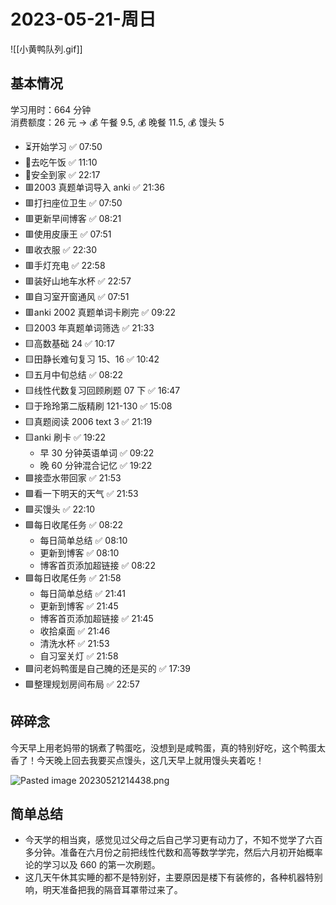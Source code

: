 # 2023-05-21-周日

![[小黄鸭队列.gif]]

## 基本情况

学习用时：664 分钟  
消费额度：26 元 → 💰 午餐 9.5, 💰 晚餐 11.5, 💰 馒头 5

-   ⏳开始学习 ✅ 07:50
-   🍕去吃午饭 ✅ 11:10
-   📍安全到家 ✅ 22:17
-   🟥2003 真题单词导入 anki ✅ 21:36
-   🟥打扫座位卫生 ✅ 07:50
-   🟥更新早间博客 ✅ 08:21
-   🟥使用皮康王 ✅ 07:51
-   🟥收衣服 ✅ 22:30
-   🟥手灯充电 ✅ 22:58
-   🟥装好山地车水杯 ✅ 22:57
-   🟥自习室开窗通风 ✅ 07:51
-   🟥anki 2002 真题单词卡刷完 ✅ 09:22
-   🟨2003 年真题单词筛选 ✅ 21:33
-   🟨高数基础 24 ✅ 10:17
-   🟨田静长难句复习 15、16 ✅ 10:42
-   🟨五月中旬总结 ✅ 08:22
-   🟨线性代数复习回顾刷题 07 下 ✅ 16:47
-   🟨于玲玲第二版精刷 121-130 ✅ 15:08
-   🟨真题阅读 2006 text 3 ✅ 21:19
-   🟨anki 刷卡 ✅ 19:22
    -   早 30 分钟英语单词 ✅ 09:22
    -   晚 60 分钟混合记忆 ✅ 19:22
-   🟩接壶水带回家 ✅ 21:53
-   🟩看一下明天的天气 ✅ 21:53
-   🟩买馒头 ✅ 22:10
-   🟩每日收尾任务 ✅ 08:22
    -   每日简单总结 ✅ 08:10
    -   更新到博客 ✅ 08:10
    -   博客首页添加超链接 ✅ 08:22
-   🟩每日收尾任务 ✅ 21:58
    -   每日简单总结 ✅ 21:41
    -   更新到博客 ✅ 21:45
    -   博客首页添加超链接 ✅ 21:45
    -   收拾桌面 ✅ 21:46
    -   清洗水杯 ✅ 21:53
    -   自习室关灯 ✅ 21:58
-   🟩问老妈鸭蛋是自己腌的还是买的 ✅ 17:39
-   🟩整理规划房间布局 ✅ 22:57

## 碎碎念

今天早上用老妈带的锅煮了鸭蛋吃，没想到是咸鸭蛋，真的特别好吃，这个鸭蛋太香了！今天晚上回去我要买点馒头，这几天早上就用馒头夹着吃！

![Pasted image 20230521214438.png](Pasted%20image%2020230521214438.png)

## 简单总结

- 今天学的相当爽，感觉见过父母之后自己学习更有动力了，不知不觉学了六百多分钟。准备在六月份之前把线性代数和高等数学学完，然后六月初开始概率论的学习以及 660 的第一次刷题。
- 这几天午休其实睡的都不是特别好，主要原因是楼下有装修的，各种机器特别响，明天准备把我的隔音耳罩带过来了。